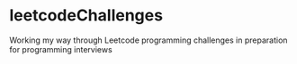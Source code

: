 # leetcodeChallenges
Working my way through Leetcode programming challenges in preparation for programming interviews
